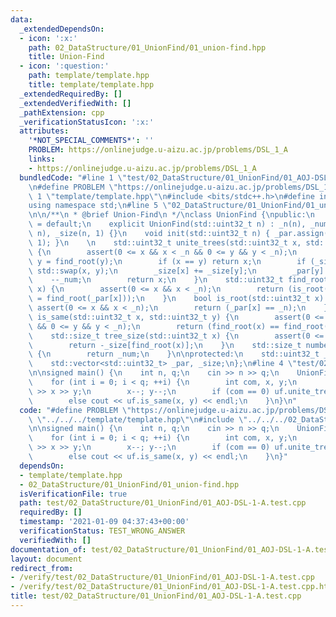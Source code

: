 ```yaml
---
data:
  _extendedDependsOn:
  - icon: ':x:'
    path: 02_DataStructure/01_UnionFind/01_union-find.hpp
    title: Union-Find
  - icon: ':question:'
    path: template/template.hpp
    title: template/template.hpp
  _extendedRequiredBy: []
  _extendedVerifiedWith: []
  _pathExtension: cpp
  _verificationStatusIcon: ':x:'
  attributes:
    '*NOT_SPECIAL_COMMENTS*': ''
    PROBLEM: https://onlinejudge.u-aizu.ac.jp/problems/DSL_1_A
    links:
    - https://onlinejudge.u-aizu.ac.jp/problems/DSL_1_A
  bundledCode: "#line 1 \"test/02_DataStructure/01_UnionFind/01_AOJ-DSL-1-A.test.cpp\"\
    \n#define PROBLEM \"https://onlinejudge.u-aizu.ac.jp/problems/DSL_1_A\"\n#line\
    \ 1 \"template/template.hpp\"\n#include <bits/stdc++.h>\n#define int int64_t\n\
    using namespace std;\n#line 5 \"02_DataStructure/01_UnionFind/01_union-find.hpp\"\
    \n\n/**\n * @brief Union-Find\n */\nclass UnionFind {\npublic:\n    UnionFind()\
    \ = default;\n    explicit UnionFind(std::uint32_t n) : _n(n), _num(n), _par(n,\
    \ n), _size(n, 1) {}\n    void init(std::uint32_t n) { _par.assign(n, n); _size.assign(n,\
    \ 1); }\n    \n    std::uint32_t unite_trees(std::uint32_t x, std::uint32_t y)\
    \ {\n        assert(0 <= x && x < _n && 0 <= y && y < _n);\n        x = find_root(x);\
    \ y = find_root(y);\n        if (x == y) return x;\n        if (_size[x] < _size[y])\
    \ std::swap(x, y);\n        _size[x] += _size[y];\n        _par[y] = x;\n    \
    \    --_num;\n        return x;\n    }\n    std::uint32_t find_root(std::uint32_t\
    \ x) {\n        assert(0 <= x && x < _n);\n        return (is_root(x) ? x : _par[x]\
    \ = find_root(_par[x]));\n    }\n    bool is_root(std::uint32_t x) {\n       \
    \ assert(0 <= x && x < _n);\n        return (_par[x] == _n);\n    }\n    bool\
    \ is_same(std::uint32_t x, std::uint32_t y) {\n        assert(0 <= x && x < _n\
    \ && 0 <= y && y < _n);\n        return (find_root(x) == find_root(y));\n    }\n\
    \    std::size_t tree_size(std::uint32_t x) {\n        assert(0 <= x && x < _n);\n\
    \        return -_size[find_root(x)];\n    }\n    std::size_t number_of_trees()\
    \ {\n        return _num;\n    }\n\nprotected:\n    std::uint32_t _n, _num;\n\
    \    std::vector<std::uint32_t> _par, _size;\n};\n#line 4 \"test/02_DataStructure/01_UnionFind/01_AOJ-DSL-1-A.test.cpp\"\
    \n\nsigned main() {\n    int n, q;\n    cin >> n >> q;\n    UnionFind uf(n);\n\
    \    for (int i = 0; i < q; ++i) {\n        int com, x, y;\n        cin >> com\
    \ >> x >> y;\n        x--; y--;\n        if (com == 0) uf.unite_trees(x, y);\n\
    \        else cout << uf.is_same(x, y) << endl;\n    }\n}\n"
  code: "#define PROBLEM \"https://onlinejudge.u-aizu.ac.jp/problems/DSL_1_A\"\n#include\
    \ \"../../../template/template.hpp\"\n#include \"../../../02_DataStructure/01_UnionFind/01_union-find.hpp\"\
    \n\nsigned main() {\n    int n, q;\n    cin >> n >> q;\n    UnionFind uf(n);\n\
    \    for (int i = 0; i < q; ++i) {\n        int com, x, y;\n        cin >> com\
    \ >> x >> y;\n        x--; y--;\n        if (com == 0) uf.unite_trees(x, y);\n\
    \        else cout << uf.is_same(x, y) << endl;\n    }\n}"
  dependsOn:
  - template/template.hpp
  - 02_DataStructure/01_UnionFind/01_union-find.hpp
  isVerificationFile: true
  path: test/02_DataStructure/01_UnionFind/01_AOJ-DSL-1-A.test.cpp
  requiredBy: []
  timestamp: '2021-01-09 04:37:43+00:00'
  verificationStatus: TEST_WRONG_ANSWER
  verifiedWith: []
documentation_of: test/02_DataStructure/01_UnionFind/01_AOJ-DSL-1-A.test.cpp
layout: document
redirect_from:
- /verify/test/02_DataStructure/01_UnionFind/01_AOJ-DSL-1-A.test.cpp
- /verify/test/02_DataStructure/01_UnionFind/01_AOJ-DSL-1-A.test.cpp.html
title: test/02_DataStructure/01_UnionFind/01_AOJ-DSL-1-A.test.cpp
---
```

